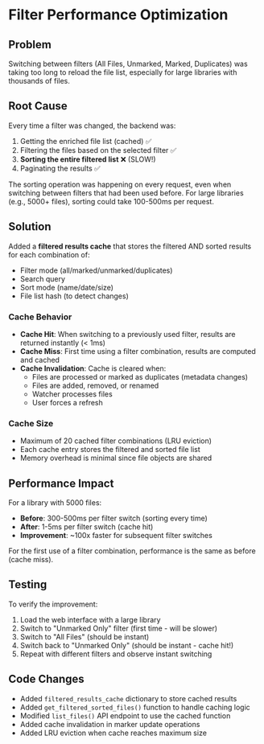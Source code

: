 # Filter Performance Optimization

## Problem
Switching between filters (All Files, Unmarked, Marked, Duplicates) was taking too long to reload the file list, especially for large libraries with thousands of files.

## Root Cause
Every time a filter was changed, the backend was:
1. Getting the enriched file list (cached) ✅
2. Filtering the files based on the selected filter ✅
3. **Sorting the entire filtered list** ❌ (SLOW!)
4. Paginating the results ✅

The sorting operation was happening on every request, even when switching between filters that had been used before. For large libraries (e.g., 5000+ files), sorting could take 100-500ms per request.

## Solution
Added a **filtered results cache** that stores the filtered AND sorted results for each combination of:
- Filter mode (all/marked/unmarked/duplicates)
- Search query
- Sort mode (name/date/size)
- File list hash (to detect changes)

### Cache Behavior
- **Cache Hit**: When switching to a previously used filter, results are returned instantly (< 1ms)
- **Cache Miss**: First time using a filter combination, results are computed and cached
- **Cache Invalidation**: Cache is cleared when:
  - Files are processed or marked as duplicates (metadata changes)
  - Files are added, removed, or renamed
  - Watcher processes files
  - User forces a refresh

### Cache Size
- Maximum of 20 cached filter combinations (LRU eviction)
- Each cache entry stores the filtered and sorted file list
- Memory overhead is minimal since file objects are shared

## Performance Impact
For a library with 5000 files:
- **Before**: 300-500ms per filter switch (sorting every time)
- **After**: 1-5ms per filter switch (cache hit)
- **Improvement**: ~100x faster for subsequent filter switches

For the first use of a filter combination, performance is the same as before (cache miss).

## Testing
To verify the improvement:
1. Load the web interface with a large library
2. Switch to "Unmarked Only" filter (first time - will be slower)
3. Switch to "All Files" (should be instant)
4. Switch back to "Unmarked Only" (should be instant - cache hit!)
5. Repeat with different filters and observe instant switching

## Code Changes
- Added `filtered_results_cache` dictionary to store cached results
- Added `get_filtered_sorted_files()` function to handle caching logic
- Modified `list_files()` API endpoint to use the cached function
- Added cache invalidation in marker update operations
- Added LRU eviction when cache reaches maximum size
